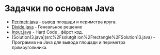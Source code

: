 # Задачки по основам Java
* [Perimetr.java](src%2Fsolution%2Fcircle%2FPerimetr.java) - вывод площади и периметра круга.
* [Divide.java](src%2Fsolution%2Fgenius%2FDivide.java) - Генеальное решение
* [Input.java](src%2Fsolution%2Fmath%2FInput.java) - Hard Code , фёрст код.
* [Solution13.java](src%2Fsolutgit ion%2Frectangle%2FSolution13.java) - Программа на Java для вывода площади и периметра прямоугольника.